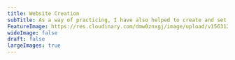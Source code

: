 ```yaml
---
title: Website Creation
subTitle: As a way of practicing, I have also helped to create and set up websites for friends, family and myself.
FeatureImage: https://res.cloudinary.com/dmw0znxgj/image/upload/v1563126547/Websites.png
wideImage: false
draft: false
largeImages: true
---
```

